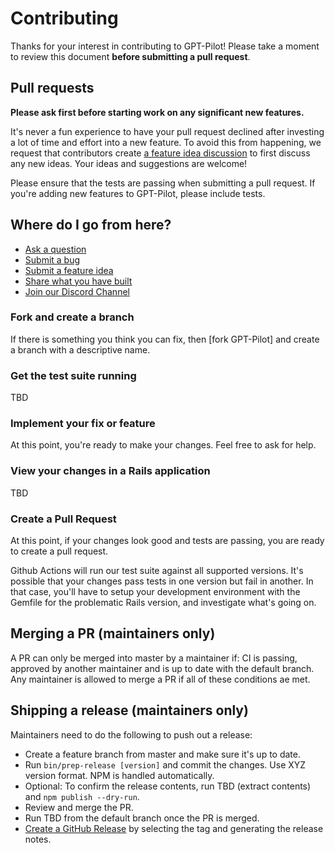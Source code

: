 # Contributing

Thanks for your interest in contributing to GPT-Pilot! Please take a moment to review this document **before submitting a pull request**.

## Pull requests

**Please ask first before starting work on any significant new features.**

It's never a fun experience to have your pull request declined after investing a lot of time and effort into a new feature. To avoid this from happening, we request that contributors create [a feature idea discussion](https://github.com/Pythagora-io/gpt-pilot/discussions/new?category=ideas) to first discuss any new ideas. Your ideas and suggestions are welcome!

Please ensure that the tests are passing when submitting a pull request. If you're adding new features to GPT-Pilot, please include tests.

## Where do I go from here?

- [Ask a question](https://github.com/Pythagora-io/gpt-pilot/discussions/new?category=q-a)
- [Submit a bug](https://github.com/Pythagora-io/gpt-pilot/issues/new?assignees=&labels=bug&projects=&template=bug-report.yml&title=%5BBug%5D%3A+)
- [Submit a feature idea](https://github.com/Pythagora-io/gpt-pilot/discussions/new?category=ideas)
- [Share what you have built](https://github.com/Pythagora-io/gpt-pilot/discussions/new?category=show-and-tell)
- [Join our Discord Channel](https://discord.com/channels/1145718759550615582)

### Fork and create a branch

If there is something you think you can fix, then [fork GPT-Pilot] and create a branch with a descriptive name.

### Get the test suite running

TBD

### Implement your fix or feature

At this point, you're ready to make your changes. Feel free to ask for help.

### View your changes in a Rails application

TBD

### Create a Pull Request

At this point, if your changes look good and tests are passing, you are ready to create a pull request.

Github Actions will run our test suite against all supported versions. It's possible that your changes pass tests in one version but fail in another. In that case, you'll have to setup your development environment with the Gemfile for the problematic Rails version, and investigate what's going on.

## Merging a PR (maintainers only)

A PR can only be merged into master by a maintainer if: CI is passing, approved by another maintainer and is up to date with the default branch. Any maintainer is allowed to merge a PR if all of these conditions ae met.

## Shipping a release (maintainers only)

Maintainers need to do the following to push out a release:

* Create a feature branch from master and make sure it's up to date.
* Run `bin/prep-release [version]` and commit the changes. Use XYZ version format. NPM is handled automatically.
* Optional: To confirm the release contents, run TBD (extract contents) and `npm publish --dry-run`.
* Review and merge the PR.
* Run TBD from the default branch once the PR is merged.
* [Create a GitHub Release](https://github.com/Pythagora-io/gpt-pilot/releases/new) by selecting the tag and generating the release notes.
